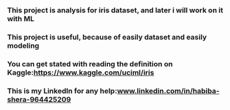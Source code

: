 ### This project is analysis for iris dataset, and later i will work on it with ML
### This project is useful, because of easily dataset and easily modeling
### You can get stated with reading the definition on Kaggle:https://www.kaggle.com/uciml/iris
### This is my LinkedIn for any help:www.linkedin.com/in/habiba-shera-964425209
